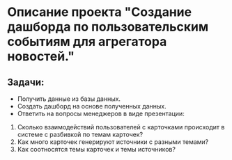 # Описание проекта "Создание дашборда по пользовательским событиям для агрегатора новостей."

## Задачи:

- Получить данные из базы данных.
- Создать дашборд на основе полученных данных.
- Ответить на вопросы менеджеров в виде презентации:
1. Cколько взаимодействий пользователей с карточками происходит в системе с разбивкой по темам карточек?
2. Как много карточек генерируют источники с разными темами?
3. Как соотносятся темы карточек и темы источников?
